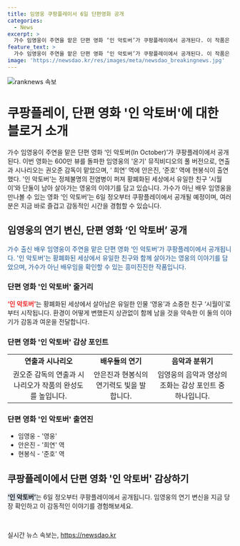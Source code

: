 ```yaml
---
title: 임영웅 쿠팡플레이서 6일 단편영화 공개
categories:
  - News
excerpt: >
  가수 임영웅이 주연을 맡은 단편 영화 ‘인 악토버’가 쿠팡플레이에서 공개된다. 이 작품은 황폐한 세상에서 유일한 친구와 함께 살아가는 영웅의 이야기를 담았으며, 31분 분량으로 6일 정오에 공개될 예정이다. 
feature_text: >
  가수 임영웅이 주연을 맡은 단편 영화 ‘인 악토버’가 쿠팡플레이에서 공개된다. 이 작품은 황폐한 세상에서 유일한 친구와 함께 살아가는 영웅의 이야기를 담았으며, 31분 분량으로 6일 정오에 공개될 예정이다. 
image: 'https://newsdao.kr/res/images/meta/newsdao_breakingnews.jpg'
---
```


<p><img src="https://newsdao.kr/res/images/meta/newsdao_breakingnews.jpg" alt="ranknews 속보" /></p>

<h1>쿠팡플레이, 단편 영화 '인 악토버'에 대한 블로거 소개</h1>

<p>가수 임영웅이 주연을 맡은 단편 영화 ‘인 악토버(In October)’가 쿠팡플레이에서 공개된다. 이번 영화는 600만 뷰를 돌파한 임영웅의 '온기' 뮤직비디오의 풀 버전으로, 연출과 시나리오는 권오준 감독이 맡았으며, ‘ 희연’ 역에 안은진, ‘준호’ 역에 현봉식이 출연했다. '인 악토버'는 정체불명의 전염병이 퍼져 황폐화된 세상에서 유일한 친구 ‘시월이’와 단둘이 남아 살아가는 영웅의 이야기를 담고 있습니다. 가수가 아닌 배우 임영웅을 만나볼 수 있는 영화 ‘인 악토버’는 6일 정오부터 쿠팡플레이에서 공개될 예정이며, 여러분은 지금 바로 즐겁고 감동적인 시간을 경험할 수 있습니다.</p>

<h2> 임영웅의 연기 변신, 단편 영화 ‘인 악토버’ 공개</h2>

<p data-ke-size="size16"><span style="color: #1a5490;">가수 출신 배우 임영웅이 주연을 맡은 단편 영화 ‘인 악토버’가 쿠팡플레이에서 공개됩니다. '인 악토버'는 황폐화된 세상에서 유일한 친구와 함께 살아가는 영웅의 이야기를 담았으며, 가수가 아닌 배우임을 확인할 수 있는 흥미진진한 작품입니다.</span></p>

<h3> 단편 영화 '인 악토버' 줄거리</h3>

<p data-ke-size="size16"><b><span style="color: #ee2323;">‘인 악토버’</span></b>는 황폐화된 세상에서 살아남은 유일한 인물 ‘영웅’과 소중한 친구 ‘시월이’로부터 시작됩니다. 환경이 어떻게 변했든지 상관없이 함께 남을 것을 약속한 이 둘의 이야기가 감동과 여운을 전달합니다.</p>

<h3> 단편 영화 '인 악토버' 감상 포인트</h3>

<table>
  <tr>
    <td style="text-align: center; height: 17px;"><b>연출과 시나리오</b></td>
    <td style="text-align: center; height: 17px;"><b>배우들의 연기</b></td>
    <td style="text-align: center; height: 17px;"><b>음악과 분위기</b></td>
  </tr>
  <tr>
    <td style="text-align: center; height: 17px;">권오준 감독의 연출과 시나리오가 작품의 완성도를 높입니다.</td>
    <td style="text-align: center; height: 17px;">안은진과 현봉식의 연기력도 빛을 발합니다.</td>
    <td style="text-align: center; height: 17px;">임영웅의 음악과 영상의 조화는 감상 포인트 중 하나입니다.</td>
  </tr>
</table>

<h3> 단편 영화 '인 악토버' 출연진</h3>

<ul>
  <li>임영웅 - '영웅'</li>
  <li>안은진 - '희연' 역</li>
  <li>현봉식 - '준호' 역</li>
</ul>

<h2> 쿠팡플레이에서 단편 영화 '인 악토버' 감상하기</h2>

<p data-ke-size="size16"><b><span style="background-color: #21538527;">‘인 악토버’</span></b>는 6일 정오부터 쿠팡플레이에서 공개됩니다. 임영웅의 연기 변신을 지금 당장 확인하고 이 감동적인 이야기를 경험해보세요.</p>

<p data-ke-size="size16">&nbsp;</p>
실시간 뉴스 속보는, <a href="https://newsdao.kr" rel="dofollow">https://newsdao.kr</a>



